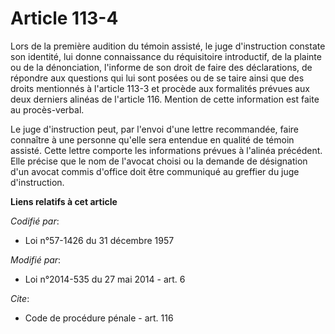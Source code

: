 # Article 113-4

Lors de la première audition du témoin assisté, le juge d'instruction constate son identité, lui donne connaissance du
réquisitoire introductif, de la plainte ou de la dénonciation, l'informe de son droit de faire des déclarations, de répondre
aux questions qui lui sont posées ou de se taire ainsi que des droits mentionnés à l'article 113-3 et procède aux formalités
prévues aux deux derniers alinéas de l'article 116. Mention de cette information est faite au procès-verbal. 

Le juge d'instruction peut, par l'envoi d'une lettre recommandée, faire connaître à une personne qu'elle sera entendue en
qualité de témoin assisté. Cette lettre comporte les informations prévues à l'alinéa précédent. Elle précise que le nom de
l'avocat choisi ou la demande de désignation d'un avocat commis d'office doit être communiqué au greffier du juge
d'instruction.

**Liens relatifs à cet article**

_Codifié par_:

  - Loi n°57-1426 du 31 décembre 1957

_Modifié par_:

  - Loi n°2014-535 du 27 mai 2014 - art. 6

_Cite_:

  - Code de procédure pénale - art. 116
